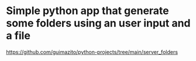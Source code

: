 <h1>Simple python app that generate some folders using an user input and a file</h1>

<a href="https://github.com/guimazito/python-projects/tree/main/server_folders">https://github.com/guimazito/python-projects/tree/main/server_folders</a>
